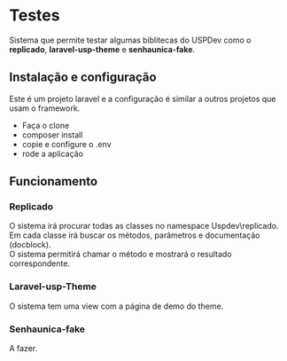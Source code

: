 # Testes

Sistema que permite testar algumas biblitecas do USPDev como o **replicado**, **laravel-usp-theme** e **senhaunica-fake**.

## Instalação e configuração

Este é um projeto laravel e a configuração é similar a outros projetos que usam o framework.

* Faça o clone
* composer install
* copie e configure o .env
* rode a aplicação

## Funcionamento

### Replicado

O sistema irá procurar todas as classes no namespace Uspdev\replicado.  
Em cada classe irá buscar os métodos, parâmetros e documentação (docblock).     
O sistema permitirá chamar o método e mostrará o resultado correspondente.


### Laravel-usp-Theme

O sistema tem uma view com a página de demo do theme.

### Senhaunica-fake

A fazer.